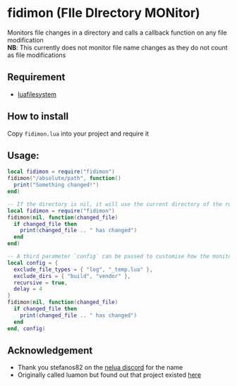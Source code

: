 # fidimon (FIle DIrectory MONitor)

Monitors file changes in a directory and calls a callback function on any file modification\
**NB**: This currently does not monitor file name changes as they do not count as file modifications

## Requirement
- [luafilesystem](https://lunarmodules.github.io/luafilesystem)

## How to install
Copy `fidimon.lua` into your project and require it

## Usage:
```lua
local fidimon = require("fidimon")
fidimon("/absolute/path", function()
  print("Something changed!")
end)

-- If the directory is nil, it will use the current directory of the running process
local fidimon = require("fidimon")
fidimon(nil, function(changed_file)
  if changed_file then
    print(changed_file .. " has changed")
  end
end)

-- A third parameter `config` can be passed to customise how the monitoring behaves
local config = {
  exclude_file_types = { "log", "_temp.lua" },
  exclude_dirs = { "build", "vendor" },
  recursive = true,
  delay = 4
}
fidimon(nil, function(changed_file)
  if changed_file then
    print(changed_file .. " has changed")
  end
end, config)
```

## Acknowledgement

- Thank you stefanos82 on the [nelua discord](https://discord.gg/7aaGeG7) for the name
- Originally called luamon but found out that project existed [here](https://github.com/edubart/luamon)
